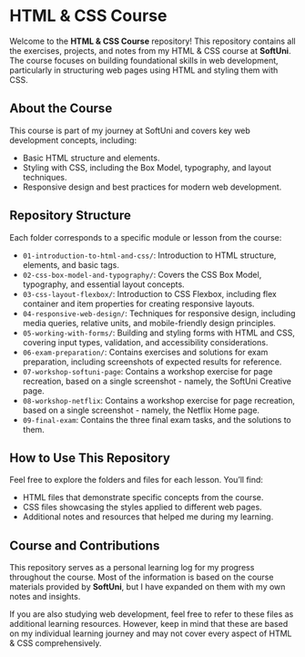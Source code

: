 # HTML & CSS Course

Welcome to the **HTML & CSS Course** repository! This repository contains all the exercises, projects, and notes from my HTML & CSS course at **SoftUni**. The course focuses on building foundational skills in web development, particularly in structuring web pages using HTML and styling them with CSS.

## About the Course
This course is part of my journey at SoftUni and covers key web development concepts, including:
* Basic HTML structure and elements.
* Styling with CSS, including the Box Model, typography, and layout techniques.
* Responsive design and best practices for modern web development.

## Repository Structure
Each folder corresponds to a specific module or lesson from the course:
* `01-introduction-to-html-and-css/`: Introduction to HTML structure, elements, and basic tags.
* `02-css-box-model-and-typography/`: Covers the CSS Box Model, typography, and essential layout concepts.
* `03-css-layout-flexbox/`: Introduction to CSS Flexbox, including flex container and item properties for creating responsive layouts.
* `04-responsive-web-design/`: Techniques for responsive design, including media queries, relative units, and mobile-friendly design principles.
* `05-working-with-forms/`: Building and styling forms with HTML and CSS, covering input types, validation, and accessibility considerations.
* `06-exam-preparation/`: Contains exercises and solutions for exam preparation, including screenshots of expected results for reference.
* `07-workshop-softuni-page`: Contains a workshop exercise for page recreation, based on a single screenshot - namely, the SoftUni Creative page.
* `08-workshop-netflix`: Contains a workshop exercise for page recreation, based on a single screenshot - namely, the Netflix Home page.
* `09-final-exam`: Contains the three final exam tasks, and the solutions to them.

## How to Use This Repository
Feel free to explore the folders and files for each lesson. You’ll find:

* HTML files that demonstrate specific concepts from the course.
* CSS files showcasing the styles applied to different web pages.
* Additional notes and resources that helped me during my learning.

## Course and Contributions
This repository serves as a personal learning log for my progress throughout the course. Most of the information is based on the course materials provided by **SoftUni**, but I have expanded on them with my own notes and insights.

If you are also studying web development, feel free to refer to these files as additional learning resources. However, keep in mind that these are based on my individual learning journey and may not cover every aspect of HTML & CSS comprehensively.
